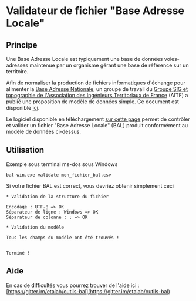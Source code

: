 # Validateur de fichier "Base Adresse Locale"

## Principe

Une Base Adresse Locale est typiquement une base de données voies-adresses maintenue par un organisme gérant une base de référence sur un territoire.

Afin de normaliser la production de fichiers informatiques d'échange pour alimenter la [Base Adresse Nationale](https://adresse.data.gouv.fr/), un groupe de travail du [Groupe SIG et topographie de l'Association des Ingénieurs Territoriaux de France](http://aitf.fr/groupe-travail/sig-topographie) (AITF) a publié une proposition de modèle de données simple.
Ce document est disponible [ici](assets/AITF-SIG-Topo-Adresse--Fichier-echange-modele-simple-v1.1.pdf).

Le logiciel disponible en téléchargement [sur cette page](https://github.com/etalab/bal/releases) permet de contrôler et valider un fichier "Base Adresse Locale" (BAL) produit conformément au modèle de données ci-dessus.


## Utilisation

Exemple sous terminal ms-dos sous Windows

```
bal-win.exe validate mon_fichier_bal.csv
```

Si votre fichier BAL est correct, vous devriez obtenir simplement ceci

```
* Validation de la structure du fichier

Encodage : UTF-8 => OK
Séparateur de ligne : Windows => OK
Séparateur de colonne : ; => OK

* Validation du modèle

Tous les champs du modèle ont été trouvés !


Terminé !
```

## Aide

En cas de difficultés vous pourrez trouver de l'aide ici : [https://gitter.im/etalab/outils-bal](https://gitter.im/etalab/outils-bal)
